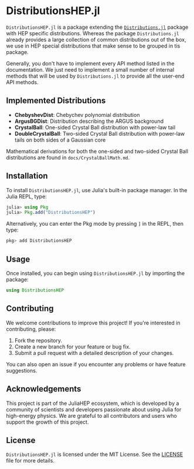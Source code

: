 # DistributionsHEP.jl

`DistributionsHEP.jl` is a package extending the [`Distributions.jl`](https://github.com/JuliaStats/Distributions.jl) package with HEP specific distributions. 
Whereas the package `Distributions.jl` already provides a large collection of common distributions out of the box, we use in HEP special distributions that make sense to be grouped in tis package. 

Generally, you don't have to implement every API method listed in the documentation. We just need to implement a small number of internal methods that will be used by `Distributions.jl` to provide all the user-end API methods.

## Implemented Distributions

- **ChebyshevDist**: Chebychev polynomial distribution
- **ArgusBGDist**: Distribution describing the ARGUS background
- **CrystalBall**: One-sided Crystal Ball distribution with power-law tail
- **DoubleCrystalBall**: Two-sided Crystal Ball distribution with power-law tails on both sides of a Gaussian core

Mathematical derivations for both the one-sided and two-sided Crystal Ball distributions are found in `docs/CrystalBallMath.md`.

## Installation

To install `DistributionsHEP.jl`, use Julia's built-in package manager. In the Julia REPL, type:

```julia
julia> using Pkg
julia> Pkg.add("DistributionsHEP")
```

Alternatively, you can enter the Pkg mode by pressing `]` in the REPL, then type:

```julia
pkg> add DistributionsHEP
```

## Usage

Once installed, you can begin using `DistributionsHEP.jl` by importing the package:

```julia
using DistributionsHEP
```

## Contributing

We welcome contributions to improve this project! If you're interested in contributing, please:

1. Fork the repository.
2. Create a new branch for your feature or bug fix.
3. Submit a pull request with a detailed description of your changes.

You can also open an issue if you encounter any problems or have feature suggestions.

## Acknowledgements

This project is part of the JuliaHEP ecosystem, which is developed by a community of scientists
and developers passionate about using Julia for high-energy physics. We are grateful to
all contributors and users who support the growth of this project.

## License

`DistributionsHEP.jl` is licensed under the MIT License.
See the [LICENSE](https://github.com/JuliaHEP/DistributionsHEP.jl/blob/main/LICENSE) file for more details.
